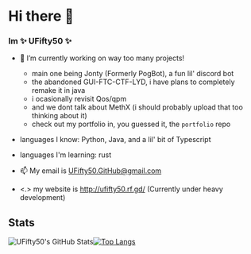 # Hi there 👋
### Im **✨ UFifty50 ✨**

- 🔭 I’m currently working on way too many projects!
  - main one being Jonty (Formerly PogBot), a fun lil' discord bot
  - the abandoned GUI-FTC-CTF-LYD, i have plans to completely remake it in java
  - i ocasionally revisit Qos/qpm
  - and we dont talk about MethX (i should probably upload that too thinking about it)
  - check out my portfolio in, you guessed it, the ``portfolio`` repo
- languages I know: Python, Java, and a lil' bit of Typescript
- languages I'm learning: rust
- 📫 My email is UFifty50.GitHub@gmail.com

- <.> my website is http://ufifty50.rf.gd/ (Currently under heavy development)

## Stats

![UFifty50's GitHub Stats](https://github-readme-stats.vercel.app/api?username=UFifty50&show_icons=true&theme=algolia)[![Top Langs](https://github-readme-stats.vercel.app/api/top-langs/?username=UFifty50&show_icons=true&theme=algolia&layout=compact)](https://github.com/anuraghazra/github-readme-stats)
